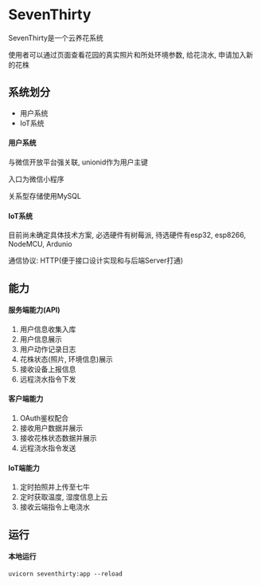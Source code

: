 # SevenThirty

SevenThirty是一个云养花系统

使用者可以通过页面查看花园的真实照片和所处环境参数, 给花浇水, 申请加入新的花株

## 系统划分

* 用户系统
* IoT系统

#### 用户系统

与微信开放平台强关联, unionid作为用户主键

入口为微信小程序

关系型存储使用MySQL

#### IoT系统

目前尚未确定具体技术方案, 必选硬件有树莓派, 待选硬件有esp32, esp8266, NodeMCU, Ardunio

通信协议: HTTP(便于接口设计实现和与后端Server打通)


## 能力

#### 服务端能力(API)

1. 用户信息收集入库
2. 用户信息展示
3. 用户动作记录日志
4. 花株状态(照片, 环境信息)展示
5. 接收设备上报信息
6. 远程浇水指令下发

#### 客户端能力

1. OAuth鉴权配合
2. 接收用户数据并展示
3. 接收花株状态数据并展示
4. 远程浇水指令发送

#### IoT端能力

1. 定时拍照并上传至七牛
2. 定时获取温度, 湿度信息上云
3. 接收云端指令上电浇水

## 运行

#### 本地运行

`uvicorn seventhirty:app --reload`
